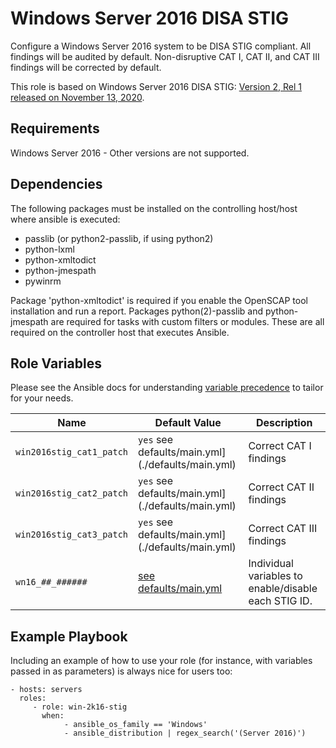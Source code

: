 Windows Server 2016 DISA STIG
=========


Configure a Windows Server 2016 system to be DISA STIG compliant. All findings will be audited by default. Non-disruptive CAT I, CAT II, and CAT III findings will be corrected by default.

This role is based on Windows Server 2016 DISA STIG: [Version 2, Rel 1 released on November 13, 2020](https://dl.dod.cyber.mil/wp-content/uploads/stigs/zip/U_MS_Windows_Server_2016_V2R1_STIG.zip).

Requirements
------------

Windows Server 2016 - Other versions are not supported.

Dependencies
------------

The following packages must be installed on the controlling host/host where ansible is executed:

- passlib (or python2-passlib, if using python2)
- python-lxml
- python-xmltodict
- python-jmespath
- pywinrm

Package 'python-xmltodict' is required if you enable the OpenSCAP tool installation and run a report. Packages python(2)-passlib and python-jmespath are required for tasks with custom filters or modules. These are all required on the controller host that executes Ansible.

Role Variables
--------------

Please see the Ansible docs for understanding [variable precedence](https://docs.ansible.com/ansible/latest/user_guide/playbooks_variables.html#variable-precedence-where-should-i-put-a-variable) to tailor for your needs. 

| Name                     | Default Value       | Description                   |
|--------------------------|-----------------------------------------------------|----------------------|
| `win2016stig_cat1_patch` | `yes` see defaults/main.yml](./defaults/main.yml)   | Correct CAT I findings        |
| `win2016stig_cat2_patch` | `yes`  see defaults/main.yml](./defaults/main.yml)  | Correct CAT II findings       |
| `win2016stig_cat3_patch` | `yes`  see defaults/main.yml](./defaults/main.yml)  | Correct CAT III findings      |
| `wn16_##_######`         | [see defaults/main.yml](./defaults/main.yml)        | Individual variables to enable/disable each STIG ID. |

Example Playbook
----------------

Including an example of how to use your role (for instance, with variables passed in as parameters) is always nice for users too:

    - hosts: servers
      roles:
         - role: win-2k16-stig
           when:
                - ansible_os_family == 'Windows'
                - ansible_distribution | regex_search('(Server 2016)')
